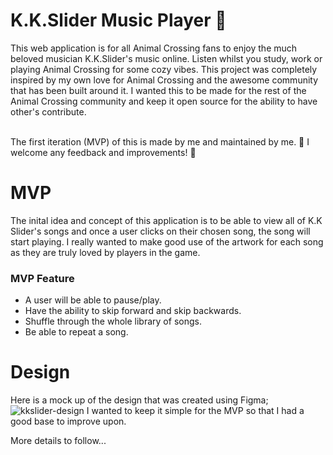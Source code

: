 # K.K.Slider Music Player 🎵
This web application is for all Animal Crossing fans to enjoy the much beloved musician K.K.Slider's music online. Listen whilst you study, work or playing Animal Crossing for some cozy vibes. 
This project was completely inspired by my own love for Animal Crossing and the awesome community that has been built around it. 
I wanted this to be made for the rest of the Animal Crossing community and keep it open source for the ability to have other's contribute.

<br>The first iteration (MVP) of this is made by me and maintained by me. 🌟 I welcome any feedback and improvements! 🌟

# MVP
The inital idea and concept of this application is to be able to view all of K.K Slider's songs and once a user clicks on their chosen song, the song will start playing. I really wanted to make good use of the artwork for each song as they are truly loved by players in the game.
### MVP Feature
- A user will be able to pause/play.
- Have the ability to skip forward and skip backwards.
- Shuffle through the whole library of songs.
- Be able to repeat a song.

# Design
Here is a mock up of the design that was created using Figma;
![kkslider-design](https://user-images.githubusercontent.com/65959122/143422000-199330d7-a7f6-4782-a19b-abb1573cbb84.png)
I wanted to keep it simple for the MVP so that I had a good base to improve upon.


More details to follow...

